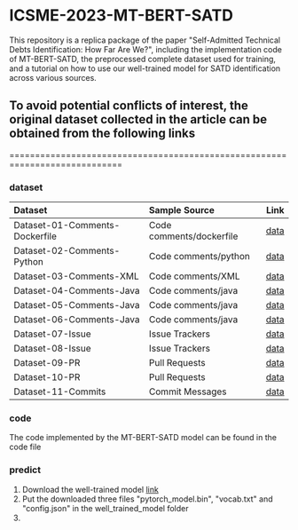 # ICSME-2023-MT-BERT-SATD
This repository is a replica package of the paper "Self-Admitted Technical Debts Identification: How Far Are We?", including the implementation code of MT-BERT-SATD, the preprocessed complete dataset used for training, and a tutorial on how to use our well-trained model for SATD identification across various sources.

## To avoid potential conflicts of interest, the original dataset collected in the article can be obtained from the following links
============================================================================
### dataset

| Dataset     | Sample Source | Link     |
| :---        |    :----   |          ---: |
| Dataset-01-Comments-Dockerfile | Code comments/dockerfile |[data](https://docs.google.com/spreadsheets/d/1ZCkdLxQjJyZpp88NtXYcSCNko8HX-2-uUzX217pf67s/edit#gid=0)  |
| Dataset-02-Comments-Python | Code comments/python |[data](https://github.com/DavidMOBrien/23Shades)  |
| Dataset-03-Comments-XML | Code comments/XML |[data](https://github.com/NAIST-SE/SATDinBuildSystems)  |
| Dataset-04-Comments-Java | Code comments/java |[data](https://zenodo.org/record/5825671)  |
| Dataset-05-Comments-Java | Code comments/java |[data](https://github.com/Naplues/MAT)  |
| Dataset-06-Comments-Java | Code comments/java |[data](https://github.com/ai-se/Jitterbug/tree/master/new_data/corrected)  |
| Dataset-07-Issue | Issue Trackers |[data](https://github.com/yikun-li/satd-issue-tracker-data)  |
| Dataset-08-Issue | Issue Trackers |[data](https://github.com/disa-lab/R-TD-SANER2022)  |
| Dataset-09-PR | Pull Requests |[data](https://zenodo.org/record/6829274)  |
| Dataset-10-PR | Pull Requests |[data](https://github.com/yikun-li/satd-different-sources-data)  |
| Dataset-11-Commits | Commit Messages |[data](https://github.com/yikun-li/satd-different-sources-data)  |

### code
The code implemented by the MT-BERT-SATD model can be found in the code file

### predict
1. Download the well-trained model [link](https://huggingface.co/aavvvv/mt-bert-satd/tree/main)
2. Put the downloaded three files "pytorch_model.bin", "vocab.txt" and "config.json" in the well_trained_model folder
3. 
